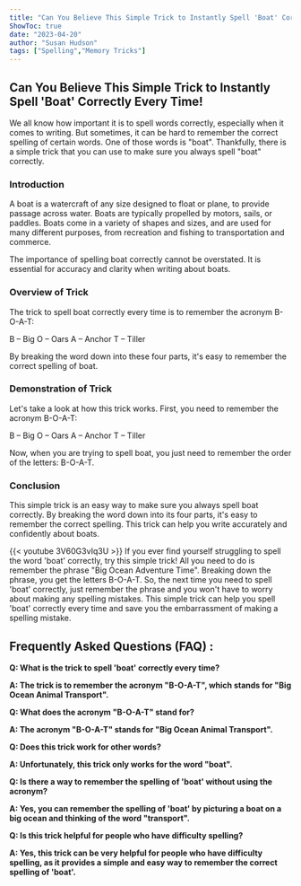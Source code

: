 ```yaml
---
title: "Can You Believe This Simple Trick to Instantly Spell 'Boat' Correctly Every Time!"
ShowToc: true 
date: "2023-04-20"
author: "Susan Hudson" 
tags: ["Spelling","Memory Tricks"]
---
```

## Can You Believe This Simple Trick to Instantly Spell 'Boat' Correctly Every Time!

We all know how important it is to spell words correctly, especially when it comes to writing. But sometimes, it can be hard to remember the correct spelling of certain words. One of those words is "boat". Thankfully, there is a simple trick that you can use to make sure you always spell "boat" correctly.

### Introduction

A boat is a watercraft of any size designed to float or plane, to provide passage across water. Boats are typically propelled by motors, sails, or paddles. Boats come in a variety of shapes and sizes, and are used for many different purposes, from recreation and fishing to transportation and commerce.

The importance of spelling boat correctly cannot be overstated. It is essential for accuracy and clarity when writing about boats.

### Overview of Trick

The trick to spell boat correctly every time is to remember the acronym B-O-A-T:

B – Big
O – Oars
A – Anchor
T – Tiller

By breaking the word down into these four parts, it's easy to remember the correct spelling of boat.

### Demonstration of Trick

Let's take a look at how this trick works. First, you need to remember the acronym B-O-A-T:

B – Big
O – Oars
A – Anchor
T – Tiller

Now, when you are trying to spell boat, you just need to remember the order of the letters: B-O-A-T.

### Conclusion

This simple trick is an easy way to make sure you always spell boat correctly. By breaking the word down into its four parts, it's easy to remember the correct spelling. This trick can help you write accurately and confidently about boats.

{{< youtube 3V60G3vIq3U >}} 
If you ever find yourself struggling to spell the word 'boat' correctly, try this simple trick! All you need to do is remember the phrase "Big Ocean Adventure Time". Breaking down the phrase, you get the letters B-O-A-T. So, the next time you need to spell 'boat' correctly, just remember the phrase and you won't have to worry about making any spelling mistakes. This simple trick can help you spell 'boat' correctly every time and save you the embarrassment of making a spelling mistake.

## Frequently Asked Questions (FAQ) :
**Q: What is the trick to spell 'boat' correctly every time?**

**A: The trick is to remember the acronym "B-O-A-T", which stands for "Big Ocean Animal Transport".**

**Q: What does the acronym "B-O-A-T" stand for?**

**A: The acronym "B-O-A-T" stands for "Big Ocean Animal Transport".**

**Q: Does this trick work for other words?**

**A: Unfortunately, this trick only works for the word "boat".**

**Q: Is there a way to remember the spelling of 'boat' without using the acronym?**

**A: Yes, you can remember the spelling of 'boat' by picturing a boat on a big ocean and thinking of the word "transport".**

**Q: Is this trick helpful for people who have difficulty spelling?**

**A: Yes, this trick can be very helpful for people who have difficulty spelling, as it provides a simple and easy way to remember the correct spelling of 'boat'.**





